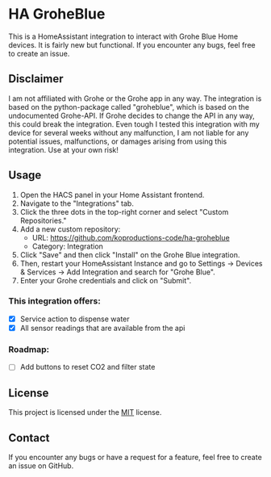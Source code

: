 # HA GroheBlue

This is a HomeAssistant integration to interact with Grohe Blue Home devices. It is fairly new but functional. If you encounter any bugs, feel free to create an issue. 

## Disclaimer
I am not affiliated with Grohe or the Grohe app in any way. The integration is based on the python-package called "groheblue", which is based on the undocumented Grohe-API. If Grohe decides to change the API in any way, this could break the integration. Even tough I tested this integration with my device for several weeks without any malfunction, I am not liable for any potential issues, malfunctions, or damages arising from using this integration. Use at your own risk!

## Usage
1. Open the HACS panel in your Home Assistant frontend.
2. Navigate to the "Integrations" tab.
3. Click the three dots in the top-right corner and select "Custom Repositories."
4. Add a new custom repository:
    - URL: https://github.com/koproductions-code/ha-groheblue
    - Category: Integration
7. Click "Save" and then click "Install" on the Grohe Blue integration.
8. Then, restart your HomeAssistant Instance and go to Settings -> Devices & Services -> Add Integration and search for "Grohe Blue".
9. Enter your Grohe credentials and click on "Submit".


### This integration offers:
- [x] Service action to dispense water
- [x] All sensor readings that are available from the api

### Roadmap:
- [ ] Add buttons to reset CO2 and filter state

## License
This project is licensed under the <MIT> [MIT](https://github.com/koproductions-code/ha-groheblue/blob/master/LICENSE) license.

## Contact
If you encounter any bugs or have a request for a feature, feel free to create an issue on GitHub.
